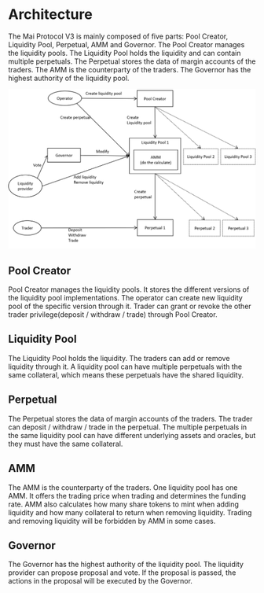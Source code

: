 # Architecture

The Mai Protocol V3 is mainly composed of five parts: Pool Creator, Liquidity Pool, Perpetual, AMM and Governor. The Pool Creator manages the liquidity pools. The Liquidity Pool holds the liquidity and can contain multiple perpetuals. The Perpetual stores the data of margin accounts of the traders. The AMM is the counterparty of the traders. The Governor has the highest authority of the liquidity pool.

![mai3-arch](asset/mai3-arch.png)

## Pool Creator

Pool Creator manages the liquidity pools. It stores the different versions of the liquidity pool implementations. The operator can create new liquidity pool of the specific version through it. Trader can grant or revoke the other trader privilege(deposit / withdraw / trade) through Pool Creator.

## Liquidity Pool

The Liquidity Pool holds the liquidity. The traders can add or remove liquidity through it. A liquidity pool can have multiple perpetuals with the same collateral, which means these perpetuals have the shared liquidity.

## Perpetual

The Perpetual stores the data of margin accounts of the traders. The trader can deposit / withdraw / trade in the perpetual. The multiple perpetuals in the same liquidity pool can have different underlying assets and oracles, but they must have the same collateral.

## AMM

The AMM is the counterparty of the traders. One liquidity pool has one AMM. It offers the trading price when trading and determines the funding rate. AMM also calculates how many share tokens to mint when adding liquidity and how many collateral to return when removing liquidity. Trading and removing liquidity will be forbidden by AMM in some cases.

## Governor

The Governor has the highest authority of the liquidity pool. The liquidity provider can propose proposal and vote. If the proposal is passed, the actions in the proposal will be executed by the Governor.